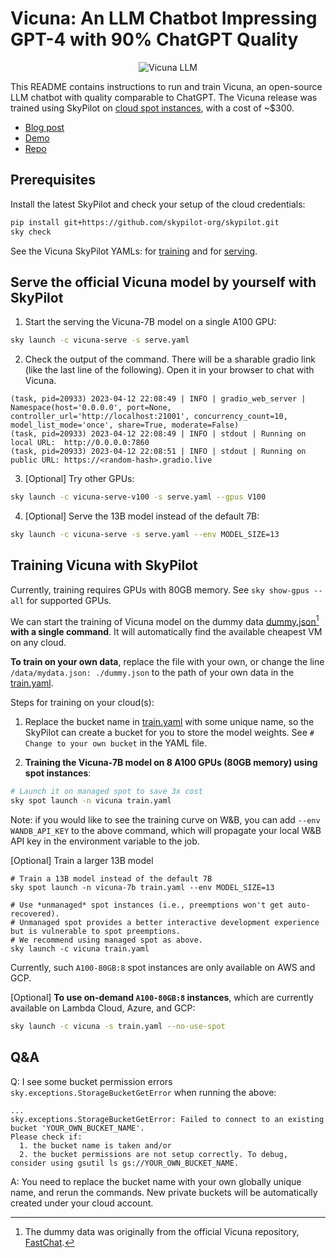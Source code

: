# Vicuna: An LLM Chatbot Impressing GPT-4 with 90% ChatGPT Quality

<p align="center">
    <img src="https://i.imgur.com/z3AOYLV.png" alt="Vicuna LLM"/>
</p>

This README contains instructions to run and train Vicuna, an open-source LLM chatbot with quality comparable to ChatGPT. The Vicuna release was trained using SkyPilot on [cloud spot instances](https://skypilot.readthedocs.io/en/latest/examples/spot-jobs.html), with a cost of ~$300.

* [Blog post](https://lmsys.org/blog/2023-03-30-vicuna/)
* [Demo](https://chat.lmsys.org/)
* [Repo](https://github.com/lm-sys/FastChat)

## Prerequisites
Install the latest SkyPilot and check your setup of the cloud credentials:
```bash
pip install git+https://github.com/skypilot-org/skypilot.git
sky check
```
See the Vicuna SkyPilot YAMLs: for [training](train.yaml) and for [serving](serve.yaml).

## Serve the official Vicuna model by yourself with SkyPilot

1. Start the serving the Vicuna-7B model on a single A100 GPU:
```bash
sky launch -c vicuna-serve -s serve.yaml
```
2. Check the output of the command. There will be a sharable gradio link (like the last line of the following). Open it in your browser to chat with Vicuna.
```
(task, pid=20933) 2023-04-12 22:08:49 | INFO | gradio_web_server | Namespace(host='0.0.0.0', port=None, controller_url='http://localhost:21001', concurrency_count=10, model_list_mode='once', share=True, moderate=False)
(task, pid=20933) 2023-04-12 22:08:49 | INFO | stdout | Running on local URL:  http://0.0.0.0:7860
(task, pid=20933) 2023-04-12 22:08:51 | INFO | stdout | Running on public URL: https://<random-hash>.gradio.live
```

3. [Optional] Try other GPUs:
```bash
sky launch -c vicuna-serve-v100 -s serve.yaml --gpus V100
```

4. [Optional] Serve the 13B model instead of the default 7B:
```bash
sky launch -c vicuna-serve -s serve.yaml --env MODEL_SIZE=13
```


## Training Vicuna with SkyPilot
Currently, training requires GPUs with 80GB memory.  See `sky show-gpus --all` for supported GPUs.

We can start the training of Vicuna model on the dummy data [dummy.json](dummy.json)[^1] **with a single command**. It will automatically find the available cheapest VM on any cloud.

**To train on your own data**, replace the file with your own, or change the line `/data/mydata.json: ./dummy.json` to the path of your own data in the [train.yaml](train.yaml).

[^1]: The dummy data was originally from the official Vicuna repository, [FastChat](https://github.com/lm-sys/FastChat).

Steps for training on your cloud(s):

1. Replace the bucket name in [train.yaml](train.yaml) with some unique name, so the SkyPilot can create a bucket for you to store the model weights. See `# Change to your own bucket` in the YAML file.

2. **Training the Vicuna-7B model on 8 A100 GPUs (80GB memory) using spot instances**:
```bash
# Launch it on managed spot to save 3x cost
sky spot launch -n vicuna train.yaml
```
Note: if you would like to see the training curve on W&B, you can add `--env WANDB_API_KEY` to the above command, which will propagate your local W&B API key in the environment variable to the job.

[Optional] Train a larger 13B model
```
# Train a 13B model instead of the default 7B
sky spot launch -n vicuna-7b train.yaml --env MODEL_SIZE=13

# Use *unmanaged* spot instances (i.e., preemptions won't get auto-recovered).
# Unmanaged spot provides a better interactive development experience but is vulnerable to spot preemptions.
# We recommend using managed spot as above.
sky launch -c vicuna train.yaml
```
Currently, such `A100-80GB:8` spot instances are only available on AWS and GCP.

[Optional] **To use on-demand `A100-80GB:8` instances**, which are currently available on Lambda Cloud, Azure, and GCP:
```bash
sky launch -c vicuna -s train.yaml --no-use-spot
```



## Q&A

Q: I see some bucket permission errors `sky.exceptions.StorageBucketGetError` when running the above:
```
...
sky.exceptions.StorageBucketGetError: Failed to connect to an existing bucket 'YOUR_OWN_BUCKET_NAME'.
Please check if:
  1. the bucket name is taken and/or
  2. the bucket permissions are not setup correctly. To debug, consider using gsutil ls gs://YOUR_OWN_BUCKET_NAME.
```

A: You need to replace the bucket name with your own globally unique name, and rerun the commands. New private buckets will be automatically created under your cloud account.
